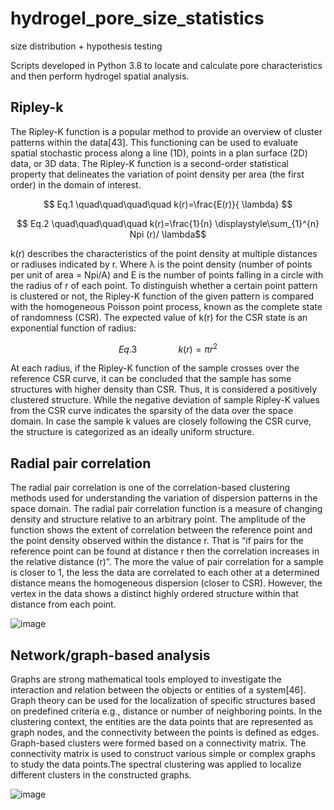 # hydrogel_pore_size_statistics
size distribution + hypothesis testing

Scripts developed in Python 3.8 to locate and calculate pore characteristics and then perform hydrogel spatial analysis. 

## Ripley-k

The Ripley-K function is a popular method to provide an overview of cluster patterns within the data[43]. This functioning can be used to evaluate spatial stochastic process along a line (1D), points in a plan surface (2D) data, or 3D data. The Ripley-K function is a second-order statistical property that delineates the variation of point density per area (the first order) in the domain of interest. 

$$ Eq.1 \quad\quad\quad\quad k(r)=\frac{E(r)}{ \lambda} $$

$$ Eq.2 \quad\quad\quad\quad k(r)=\frac{1}{n} \displaystyle\sum_{1}^{n} Npi (r)/ \lambda$$

k(r) describes the characteristics of the point density at multiple distances or radiuses indicated by r. Where λ is the point density (number of points per unit of area = Npi/A) and E is the number of points falling in a circle with the radius of r of each point. To distinguish whether a certain point pattern is clustered or not, the Ripley-K function of the given pattern is compared with the homogeneous Poisson point process, known as the complete state of randomness (CSR). The expected value of k(r) for the CSR state is an exponential function of radius:


$$ Eq.3 \quad\quad\quad\quad k(r)=\pi r^2$$

At each radius, if the Ripley-K function of the sample crosses over the reference CSR curve, it can be concluded that the sample has some structures with higher density than CSR. Thus, it is considered a positively clustered structure. While the negative deviation of sample Ripley-K values from the CSR curve indicates the sparsity of the data over the space domain. In case the sample k values are closely following the CSR curve, the structure is categorized as an ideally uniform structure.

## Radial pair correlation 

The radial pair correlation is one of the correlation-based clustering methods used for understanding the variation of dispersion patterns in the space domain. The radial pair correlation function is a measure of changing density and structure relative to an arbitrary point. The amplitude of the function shows the extent of correlation between the reference point and the point density observed within the distance r. That is “if pairs for the reference point can be found at distance r then the correlation increases in the relative distance (r)”. The more the value of pair correlation for a sample is closer to 1, the less the data are correlated to each other at a determined distance means the homogeneous dispersion (closer to CSR). However, the vertex in the data shows a distinct highly ordered structure within that distance from each point.

  ![image](https://user-images.githubusercontent.com/113156852/193439173-185fa645-337b-45cf-90c7-a4ed39ac3c89.png)

## Network/graph-based analysis 

Graphs are strong mathematical tools employed to investigate the interaction and relation between the objects or entities of a system[46]. Graph theory can be used for the localization of specific structures based on predefined criteria e.g., distance or number of neighboring points. In the clustering context, the entities are the data points that are represented as graph nodes, and the connectivity between the points is defined as edges. Graph-based clusters were formed based on a connectivity matrix. The connectivity matrix is used to construct various simple or complex graphs to study the data points.The spectral clustering was applied to localize different clusters in the constructed graphs.

![image](https://user-images.githubusercontent.com/113156852/193439416-f216a55f-14f7-4d1e-9f7b-bbd1160287d8.png)





